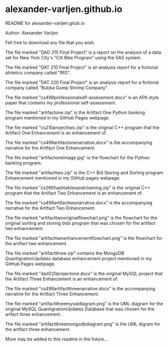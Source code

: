 # alexander-varljen.github.io

README for alexander-varljen.gitub.io

Author: Alexander Varljen

Fell free to download any file that you wish.

The file marked "DAD 215 Final Project" is a report on the analysis of a data set for New York City's "Citi Bike Program" 
using the SAS system.

The file marked "DAT 210 Final Project" is an analysis report for a fictional athletics company called "RfG".

The file marked "DAT 220 Final Project" is an analysis report for a fictional company called "Bubba Gump Shrimp Company".

The file marked "cs499professionalself-assessment.docx" is an APA style paper that contains my
professional self-assessment.

The file marked "artifactone.zip" is the Artifact One Python banking program mentioned in my GitHub Pages
webpage. 

The file marked "cs210projecttwo.zip" is the original C++ program that the Artifact One Enhancement 
is an enhancement of.

The file marked "cs499artifactonenarrative.docx" is the accompanying narrative for the Artifact One Enhancement.

The file marked "artifactoneimage.jpg" is the flowchart for the Python banking program.

The file marked "artifacttwo.zip" is the C++ Bid Storing and Sorting program Enhancement mentioned in my GitHub
pages webpage.

The file marked "cs260hashtablesandchaining.zip" is the original C++ program that the Artifact Two 
Enhancement is an enhancement of. 

The file marked "cs499artifacttwonarrative.docx" is the accompanying narrative for the Artifact Two Enhancement.

The file marked "artifacttwooriginalflowchart.png" is the flowchart for the original sorting and storing 
bids program that was chosen for the artifact two enhancement.

The file marked "artifacttwoenhancementflowchart.png" is the flowchart for the artifact two enhancement.

The file marked "artifactthree.zip" contains the MongoDB QuantigrationUpdates database enhancement project 
mentioned in my GitHub Pages webpage.

The file marked "dad220projectone.docx" is the original MySQL project that the Artifact Three Enhancement is 
an enhancement of.

The file marked "cs499artifactthreenarrative.docx" is the accompanying narrative for the Artifact Three Enhancement.

The file marked "artifactthreemysqldiagram.png" is the UML diagram for the original MySQL QuantigrationUpdates
Database that was chosen for the arifact three enhancement.

The file marked "artifactthreemongodbdiagram.png" is the UML digram for the artifact three enhancement. 

More may be added to this readme in the future...


